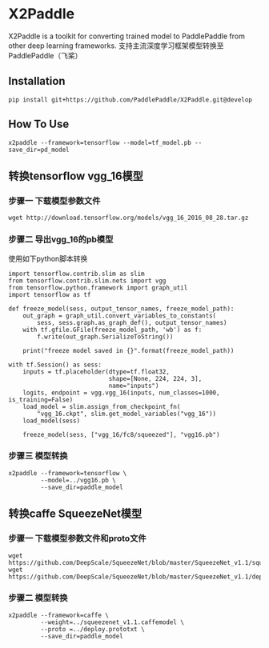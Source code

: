 # X2Paddle
X2Paddle is a toolkit for converting trained model to PaddlePaddle from other deep learning frameworks. 支持主流深度学习框架模型转换至PaddlePaddle（飞桨）

## Installation
```
pip install git+https://github.com/PaddlePaddle/X2Paddle.git@develop
```

## How To Use
```
x2paddle --framework=tensorflow --model=tf_model.pb --save_dir=pd_model
```

## 转换tensorflow vgg_16模型

### 步骤一 下载模型参数文件
```
wget http://download.tensorflow.org/models/vgg_16_2016_08_28.tar.gz
```

### 步骤二 导出vgg_16的pb模型
使用如下python脚本转换
```
import tensorflow.contrib.slim as slim
from tensorflow.contrib.slim.nets import vgg
from tensorflow.python.framework import graph_util
import tensorflow as tf

def freeze_model(sess, output_tensor_names, freeze_model_path):
    out_graph = graph_util.convert_variables_to_constants(
        sess, sess.graph.as_graph_def(), output_tensor_names)
    with tf.gfile.GFile(freeze_model_path, 'wb') as f:
        f.write(out_graph.SerializeToString())

    print("freeze model saved in {}".format(freeze_model_path))

with tf.Session() as sess:
    inputs = tf.placeholder(dtype=tf.float32,
                            shape=[None, 224, 224, 3],
                            name="inputs")
    logits, endpoint = vgg.vgg_16(inputs, num_classes=1000, is_training=False)
    load_model = slim.assign_from_checkpoint_fn(
        "vgg_16.ckpt", slim.get_model_variables("vgg_16"))
    load_model(sess)

    freeze_model(sess, ["vgg_16/fc8/squeezed"], "vgg16.pb")
```

### 步骤三 模型转换

```
x2paddle --framework=tensorflow \
         --model=../vgg16.pb \
         --save_dir=paddle_model
```
## 转换caffe SqueezeNet模型

### 步骤一 下载模型参数文件和proto文件
```
wget https://github.com/DeepScale/SqueezeNet/blob/master/SqueezeNet_v1.1/squeezenet_v1.1.caffemodel
wget https://github.com/DeepScale/SqueezeNet/blob/master/SqueezeNet_v1.1/deploy.prototxt
```

### 步骤二 模型转换

```
x2paddle --framework=caffe \
         --weight=../squeezenet_v1.1.caffemodel \
         --proto =../deploy.prototxt \
         --save_dir=paddle_model
